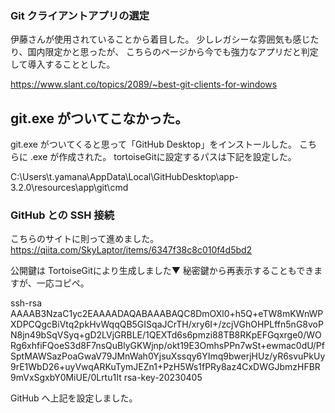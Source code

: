 ### Git クライアントアプリの選定

伊藤さんが使用されていることから着目した。
少しレガシーな雰囲気も感じたり、国内限定かと思ったが、
こちらのページから今でも強力なアプリだと判定して導入することとした。

https://www.slant.co/topics/2089/~best-git-clients-for-windows


## git.exe がついてこなかった。

git.exe がついてくると思って「GitHub Desktop」をインストールした。
こちらに .exe が作成された。
tortoiseGitに設定するパスは下記を設定した。

C:\Users\t.yamana\AppData\Local\GitHubDesktop\app-3.2.0\resources\app\git\cmd


### GitHub との SSH 接続

こちらのサイトに則って進めました。
https://qiita.com/SkyLaptor/items/6347f38c8c010f4d5bd2

公開鍵は TortoiseGitにより生成しました▼
秘密鍵から再表示することもできますが、一応コピペ。

ssh-rsa AAAAB3NzaC1yc2EAAAADAQABAAABAQC8DmOXl0+h5Q+eTW8mKWnWPXDPCQgcBiVtq2pkHvWqqQB5GISqaJCrTH/xry6I+/zcjVGhOHPLffn5nG8voPN8jn49bSqVSyq+gD2LVjGRBLE/1QEXTd6s6pmzi88TB8RKpEFGqxrge0/WORg6xhfiFQoeS3d8F7nsQuBlyGKWjnp/okt19E3OmhsPPn7wSt+ewmac0dU/PfSptMAWSazPoaGwaV79JMnWah0YjsuXssqy6YImq9bwerjHUz/yR6svuPkUy9rE1WbD26+uyVwqARKuTymJEZn1+PzH5Ws1fPRy8az4CxDWGJbmzHFBR9mVxSgxbY0MiUE/0Lrtu1It rsa-key-20230405

GitHub へ上記を設定しました。

